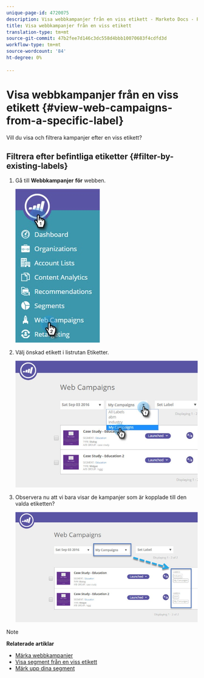 ```yaml
---
unique-page-id: 4720075
description: Visa webbkampanjer från en viss etikett - Marketo Docs - Produktdokumentation
title: Visa webbkampanjer från en viss etikett
translation-type: tm+mt
source-git-commit: 47b2fee7d146c3dc558d4bbb10070683f4cdfd3d
workflow-type: tm+mt
source-wordcount: '84'
ht-degree: 0%

---
```



# Visa webbkampanjer från en viss etikett {#view-web-campaigns-from-a-specific-label}

Vill du visa och filtrera kampanjer efter en viss etikett?

## Filtrera efter befintliga etiketter {#filter-by-existing-labels}

1. Gå till **Webbkampanjer** **för** webben.

   ![](assets/web-campaigns-hand-4.jpg)

1. Välj önskad etikett i listrutan Etiketter.

   ![](assets/web-campaigns-my-campaigns-dropdown-1.jpg)

1. Observera nu att vi bara visar de kampanjer som är kopplade till den valda etiketten?

   ![](assets/web-campaigns-label-showing-1.jpg)

>[!NOTE]
>
>**Relaterade artiklar**
>
>* [Märka webbkampanjer](label-your-web-campaigns.md)
>* [Visa segment från en viss etikett](../../../product-docs/web-personalization/using-web-segments/view-segments-from-a-specific-label.md)
>* [Märk upp dina segment](../../../product-docs/web-personalization/using-web-segments/label-your-segment.md)

>



